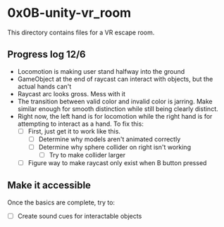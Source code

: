 # 0x0B-unity-vr_room
This directory contains files for a VR escape room.

## Progress log 12/6
- Locomotion is making user stand halfway into the ground
- GameObject at the end of raycast can interact with objects, but the actual hands can't
- Raycast arc looks gross. Mess with it
- The transition between valid color and invalid color is jarring. Make similar enough for smooth distinction while still being clearly distinct.
- Right now, the left hand is for locomotion while the right hand is for attempting to interact as a hand. To fix this:
  - [ ] First, just get it to work like this.
    - [ ] Determine why models aren't animated correctly
    - [ ] Determine why sphere collider on right isn't working
      - [ ] Try to make collider larger
  - [ ] Figure way to make raycast only exist when B button pressed

## Make it accessible
Once the basics are complete, try to:
- [ ] Create sound cues for interactable objects